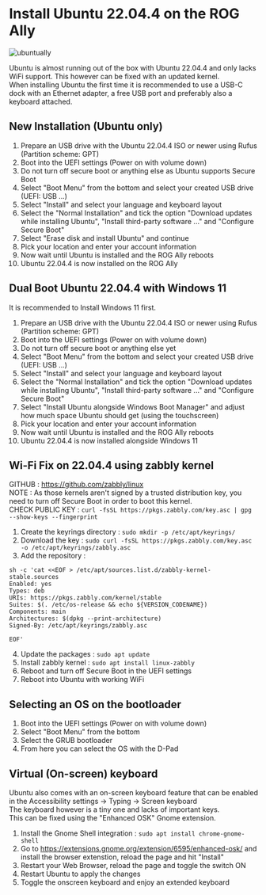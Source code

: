# Install Ubuntu 22.04.4 on the ROG Ally

![ubuntually](https://github.com/SvenGDK/ARA-Tools/assets/84620/e14d2e05-18c5-4b8d-abbf-59825e5a4c2f)


Ubuntu is almost running out of the box with Ubuntu 22.04.4 and only lacks WiFi support. This however can be fixed with an updated kernel.</br>
When installing Ubuntu the first time it is recommended to use a USB-C dock with an Ethernet adapter, a free USB port and preferably also a keyboard attached.

## New Installation (Ubuntu only)

1. Prepare an USB drive with the Ubuntu 22.04.4 ISO or newer using Rufus (Partition scheme: GPT)
2. Boot into the UEFI settings (Power on with volume down)
3. Do not turn off secure boot or anything else as Ubuntu supports Secure Boot
4. Select "Boot Menu" from the bottom and select your created USB drive (UEFI: USB ...)
5. Select "Install" and select your language and keyboard layout
6. Select the "Normal Installation" and tick the option "Download updates while installing Ubuntu", "Install third-party software ..." and "Configure Secure Boot"
7. Select "Erase disk and install Ubuntu" and continue
8. Pick your location and enter your account information
9. Now wait until Ubuntu is installed and the ROG Ally reboots
10. Ubuntu 22.04.4 is now installed on the ROG Ally

## Dual Boot Ubuntu 22.04.4 with Windows 11

It is recommended to Install Windows 11 first.

1. Prepare an USB drive with the Ubuntu 22.04.4 ISO or newer using Rufus (Partition scheme: GPT)
2. Boot into the UEFI settings (Power on with volume down)
3. Do not turn off secure boot or anything else yet
4. Select "Boot Menu" from the bottom and select your created USB drive (UEFI: USB ...)
5. Select "Install" and select your language and keyboard layout
6. Select the "Normal Installation" and tick the option "Download updates while installing Ubuntu", "Install third-party software ..." and "Configure Secure Boot"
7. Select "Install Ubuntu alongside Windows Boot Manager" and adjust how much space Ubuntu should get (using the touchscreen)
8. Pick your location and enter your account information
9. Now wait until Ubuntu is installed and the ROG Ally reboots
10. Ubuntu 22.04.4 is now installed alongside Windows 11

## Wi-Fi Fix on 22.04.4 using zabbly kernel

GITHUB : https://github.com/zabbly/linux</br>
NOTE : As those kernels aren't signed by a trusted distribution key, you need to turn off Secure Boot in order to boot this kernel.</br>
CHECK PUBLIC KEY : ```curl -fsSL https://pkgs.zabbly.com/key.asc | gpg --show-keys --fingerprint```

1. Create the keyrings directory : ```sudo mkdir -p /etc/apt/keyrings/```
2. Download the key : ```sudo curl -fsSL https://pkgs.zabbly.com/key.asc -o /etc/apt/keyrings/zabbly.asc```
3. Add the repository :

```
sh -c 'cat <<EOF > /etc/apt/sources.list.d/zabbly-kernel-stable.sources
Enabled: yes
Types: deb
URIs: https://pkgs.zabbly.com/kernel/stable
Suites: $(. /etc/os-release && echo ${VERSION_CODENAME})
Components: main
Architectures: $(dpkg --print-architecture)
Signed-By: /etc/apt/keyrings/zabbly.asc

EOF'
```

4. Update the packages : ```sudo apt update```
5. Install zabbly kernel : ```sudo apt install linux-zabbly```
6. Reboot and turn off Secure Boot in the UEFI settings
7. Reboot into Ubuntu with working WiFi

## Selecting an OS on the bootloader

1. Boot into the UEFI settings (Power on with volume down)
2. Select "Boot Menu" from the bottom
3. Select the GRUB bootloader
4. From here you can select the OS with the D-Pad

## Virtual (On-screen) keyboard

Ubuntu also comes with an on-screen keyboard feature that can be enabled in the Accessibility settings -> Typing -> Screen keyboard</br>
The keyboard however is a tiny one and lacks of important keys.</br>
This can be fixed using the "Enhanced OSK" Gnome extension.

1. Install the Gnome Shell integration : ```sudo apt install chrome-gnome-shell```
2. Go to https://extensions.gnome.org/extension/6595/enhanced-osk/ and install the browser extenstion, reload the page and hit "Install"
3. Restart your Web Browser, reload the page and toggle the switch ON
4. Restart Ubuntu to apply the changes
5. Toggle the onscreen keyboard and enjoy an extended keyboard
